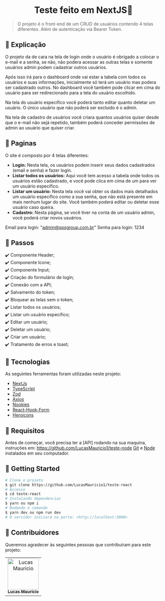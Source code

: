 <h1 align="center">Teste feito em NextJS🚀</h1>

> O projeto é o front-end de um CRUD de usuários contendo 4 telas diferentes. Além de autenticação via Bearer Token.

## :page_facing_up: Explicação

O projeto da de cara na tela de login onde o usuário é obrigado a colocar o e-mail e a senha, se não, não podera acessar as outras telas e somente usuários admin podem cadastrar outros usuários.

Após isso irá para o dashboard onde vai estar a tabela com todos os usuários e suas informações, inicialmente só terá um usuário mas podera ser cadastrado outros.
No dashboard você também pode clicar em cima do usuário para ser redirecionado para a tela do usuário escolhido.

Na tela do usuário específico você poderá tanto editar quanto deletar um usuário.
O único usuário que não poderá ser excluido é o admin.

Na tela de cadastro de usuários você criara quantos usuários quiser desde que o e-mail não sejá repetido, também poderá conceder permissões de admin ao usuário que quiser criar.

## 📁 Paginas

O site é composto por 4 telas diferentes:

- **Login:** Nesta tela, os usuários podem inserir seus dados cadastrados (email e senha) e fazer login.
- **Listar todos os usuários:** Aqui você tem acesso a tabela onde todos os usuários estão cadastrado, e você pode clica em cima de um para ver um usuário específico.
- **Listar um usuário:** Nesta tela você vai obter os dados mais detalhados um usuário específico como a sua senha, que não está presente em mais nenhum lugar do site. Você também poderá editar ou deletar esse usuário caso queira.
- **Cadastro:** Nesta página, se você tiver na conta de um usuário admin, você poderá criar novos usuários.

Email para login: "admin@spsgroup.com.br"
Senha para login: 1234

## :dart: Passos

:heavy_check_mark: Componente Header;\
:heavy_check_mark: Componente Icone;\
:heavy_check_mark: Componente Input;\
:heavy_check_mark: Criação do formulário de login;\
:heavy_check_mark: Conexão com a API;\
:heavy_check_mark: Salvamento do token;\
:heavy_check_mark: Bloquear as telas sem o token;\
:heavy_check_mark: Listar todos os usuários;\
:heavy_check_mark: Listar um usuário específico;\
:heavy_check_mark: Editar um usuário;\
:heavy_check_mark: Deletar um usuário;\
:heavy_check_mark: Criar um usuário;\
:heavy_check_mark: Tratamento de erros e toast;

## :rocket: Tecnologias

As seguintes ferramentas foram utilizadas neste projeto:

- [NextJs](https://docs.nestjs.com)
- [TypeScript](https://www.typescriptlang.org)
- [Zod](https://docs.nestjs.com/security/authentication)
- [Axios](https://docs.nestjs.com/techniques/validation)
- [Nookies](https://docs.nestjs.com/techniques/validation)
- [React-Hook-Form](https://docs.nestjs.com/techniques/validation)
- [Heroicons](https://docs.nestjs.com/techniques/validation)

## :closed_book: Requisitos ##

Antes de começar, você precisa ter a [API] rodando na sua maquina,
instruções em: https://github.com/LucasMauricio1/teste-node [Git](https://git-scm.com) e [Node](https://nodejs.org/en/) instalados em seu computador.

## :checkered_flag: Getting Started ##

```bash
# Clone o projeto
$ git clone https://github.com/LucasMauricio1/teste-react
# Accesso
$ cd teste-react
# Instalando dependencias
$ yarn ou npm i
# Rodando o comando
$ yarn dev ou npm run dev
# O servidor iniciará na porta: <http://localhost:3000>
```
## 🤝 Contribuidores

Queremos agradecer às seguintes pessoas que contribuíram para este projeto:

<table>
  <tr>
    <td align="center">
      <a href="#">
        <img src="https://avatars.githubusercontent.com/u/122059282?s=400&u=96bc9300d660f1b489efcfb0a557ab08a6298c99&v=4" width="100px;" alt="Lucas Mauricio"/><br>
        <sub>
          <b>Lucas Maurício</b>
        </sub>
      </a>
    </td>
  </tr>
</table>